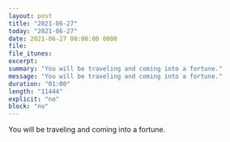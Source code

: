 ```yaml
---
layout: post
title: "2021-06-27"
today: "2021-06-27"
date: 2021-06-27 00:00:00 0000
file:
file_itunes:
excerpt:
summary: "You will be traveling and coming into a fortune."
message: "You will be traveling and coming into a fortune."
duration: "01:00"
length: "11444"
explicit: "no"
block: "no"
---
```

You will be traveling and coming into a fortune.

